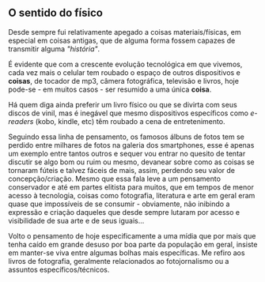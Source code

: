 ## O sentido do físico

Desde sempre fui relativamente apegado a coisas materiais/físicas, em especial em coisas antigas, que de alguma forma fossem capazes de transmitir alguma _"história"_.

É evidente que com a crescente evolução tecnológica em que vivemos, cada vez mais o celular tem roubado o espaço de outros dispositivos e __coisas__, de tocador de mp3, câmera fotográfica, televisão e livros, hoje pode-se - em muitos casos - ser resumido a uma única __coisa__.

Há quem diga ainda preferir um livro físico ou que se divirta com seus discos de vinil, mas é inegável que mesmo dispositivos específicos como _e-readers_ (kobo, kindle, etc) têm roubado a cena de entretenimento.

Seguindo essa linha de pensamento, os famosos álbuns de fotos tem se perdido entre milhares de fotos na galeria dos smartphones, esse é apenas um exemplo entre tantos outros e sequer vou entrar no quesito de tentar discutir se algo bom ou ruim ou mesmo, devanear sobre como as coisas se tornaram fúteis e talvez fáceis de mais, assim, perdendo seu valor de concepção/criação. Mesmo que essa fala leve a um pensamento conservador e até em partes elitista para muitos, que em tempos de menor acesso à tecnologia, coisas como fotografia, literatura e arte em geral eram quase que impossíveis de se consumir - obviamente, não inibindo a expressão e criação daqueles que desde sempre lutaram por acesso e visibilidade de sua arte e de seus iguais...

Volto o pensamento de hoje especificamente a uma mídia que por mais que tenha caído em grande desuso por boa parte da população em geral, insiste em manter-se viva entre algumas bolhas mais específicas. Me refiro aos livros de fotografia, geralmente relacionados ao fotojornalismo ou a assuntos específicos/técnicos.